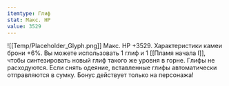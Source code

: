 ```yaml
---
itemtype: Глиф
stat: Макс. HP 
value: 3529
---
```

![[Temp/Placeholder_Glyph.png]]
Макс. HP +3529. Характеристики камеи брони +6%. Вы можете использовать 1 глиф и 1 [[Пламя начала I]], чтобы синтезировать новый глиф такого же уровня в горне. Глифы не расходуются. Если снять одеяние, вставленные глифы автоматически отправляются в сумку. Бонус действует только на персонажа!
